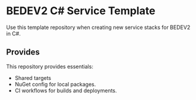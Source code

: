 # BEDEV2 C# Service Template

Use this template repository when creating new service stacks for BEDEV2 in C#.

## Provides

This repository provides essentials:

- Shared targets
- NuGet config for local packages.
- CI workflows for builds and deployments.